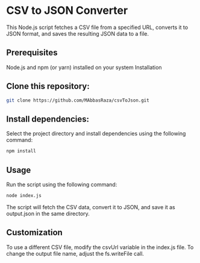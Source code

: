 # CSV to JSON Converter

This Node.js script fetches a CSV file from a specified URL, converts it to JSON format, and saves the resulting JSON data to a file.

## Prerequisites
Node.js and npm (or yarn) installed on your system
Installation

## Clone this repository:

```Bash
git clone https://github.com/MAbbasRaza/csvToJson.git
```

## Install dependencies:

Select the project directory and install dependencies using the following command:

```Bash
npm install
```
## Usage

Run the script using the following command:

```Bash
node index.js
```

The script will fetch the CSV data, convert it to JSON, and save it as output.json in the same directory.

## Customization

To use a different CSV file, modify the csvUrl variable in the index.js file.
To change the output file name, adjust the fs.writeFile call.
